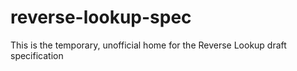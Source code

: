 # reverse-lookup-spec
This is the temporary, unofficial home for the Reverse Lookup draft specification
